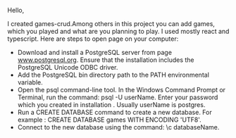 Hello,

I created games-crud.Among others in this project you can add games, which you played and what are you planning to play.  I used mostly react and typescript. Here are steps to open page on your computer:

* Download and install a PostgreSQL server from page www.postgresql.org. Ensure that the installation includes the PostgreSQL Unicode ODBC driver.
* Add the PostgreSQL bin directory path to the PATH environmental variable.
* Open the psql command-line tool. In the Windows Command Prompt or Terminal, run the command: psql -U userName. Enter your password which you created in installation . Usually userName is postgres.
* Run a CREATE DATABASE command to create a new database. For example : CREATE DATABASE games WITH ENCODING 'UTF8'.
* Connect to the new database using the command: \c databaseName.



 

